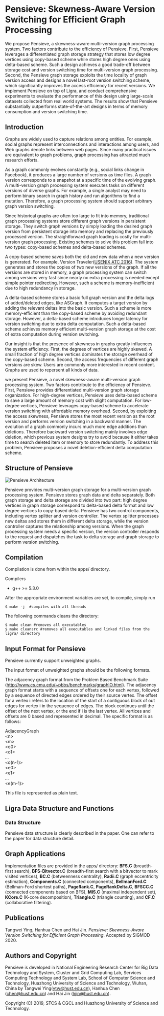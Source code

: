 Pensieve: Skewness-Aware Version Switching for Efficient Graph Processing
======================

We propose Pensieve, a skewness-aware multi-version graph processing system. Two factors contribute to the efficiency of Pensieve. First, Pensieve leverages a differentiated graph storage strategy that stores low degree vertices using copy-based scheme while stores high degree ones using delta-based scheme. Such a design achieves a good trade-off between storage cost and version switching time for multi-version graph processing. Second, the Pensieve graph storage exploits the time locality of graph version access and designs a novel last-root version switching scheme, which significantly improves the access efficiency for recent versions. We implement Pensieve on top of Ligra, and conduct comprehensive experiments to evaluate the performance of this design using large-scale datasets collected from real world systems. The results show that Pensieve substantially outperforms state-of-the-art designs in terms of memory consumption and version switching time.

Introduction
--------

Graphs are widely used to capture relations among entities. For example, social graphs represent interconnections and interactions among users, and Web graphs denote links between web pages. Since many practical issues are equivalent to graph problems, graph processing has attracted much research efforts. 

As a graph commonly evolves constantly (e.g., social links change in Facebook), it produces a large number of versions as time flies. A graph version corresponds to a snapshot at a specific time of the evolving graph. 
A multi-version graph processing system executes tasks on different versions of diverse graphs. For example, a single analyst may need to perform binary search in graph history and run algorithms to find a mutation. Therefore, a graph processing system should support arbitrary graph version switching.

Since historical graphs are often too large to fit into memory, traditional graph processing systems store different graph versions in persistent storage. They switch graph versions by simply loading the desired graph version from persistent storage into memory and replacing the previously processed version. 
The straightforward graph loading is costly for multi-version graph processing. Existing schemes to solve this problem fall into two types: copy-based schemes and delta-based schemes.

A copy-based scheme saves both the old and new data when a new version is generated. For example, Version Traveler([USENIX ATC 2016](https://www.usenix.org/conference/atc16/technical-sessions)). The system generates and stores the copies of two new versions of the graph. If all the versions are stored in memory, a graph processing system can switch among versions very fast since nearly no extra processing is needed except simple pointer redirecting. However, such a scheme is memory-inefficient due to high redundancy in storage. 

A delta-based scheme stores a basic full graph version and the delta logs of added/deleted edges, like ASGraph. It computes a target version by adding the relevant deltas into the basic version. Such a scheme is more memory-efficient than the copy-based scheme by avoiding redundant storage. However, a delta-based scheme introduces longer latency for version switching due to extra delta computation. Such a delta-based scheme achieves memory efficient multi-version graph storage at the cost of extra computation during version switching.

Our insight is that the presence of skewness in graphs greatly influences the system efficiency. 
First, the degrees of vertices are highly skewed. A small fraction of high degree vertices dominates the storage overhead of the copy-based scheme.
Second, the access frequencies of different graph versions are skew. Users are commonly more interested in recent content. Graphs are used to repersent all kinds of data.

we present Pensieve, a novel skewness-aware multi-version graph processing system. Two factors contribute to the efficiency of Pensieve. First, Pensieve provides differentiated multi-version graph storage organization. For high-degree vertices, Pensieve uses delta-based scheme to save a large amount of memory cost with slight computation. For low-degree vertices, Pensieve leverages copy-based scheme to accelerate version switching with affordable memory overhead. Second, by exploiting the access skewness, Pensieve stores the most recent version as the root version and performs version switching in a backward manner. The evolution of a graph commonly incurs much more edge additions than deletions. Therefore backward version switching mainly involves edge deletion, which previous system designs try to avoid because it either takes time to search deleted item or memory to store redundantly. To address this problem, Pensieve proposes a novel deletion-efficient delta computation scheme.

Structure of Pensieve
--------
![Pensieve Architecture](https://github.com/Pensieve-code/Pensieve/raw/master/tutorial/Pensieve_arch.png)

Pensieve provides multi-version graph storage for a multi-version graph processing system. 
Pensieve stores graph data and delta separately. Both graph storage and delta storage are divided into two part: high degree vertices in graph storage correspond to delta-based delta format and low degree vertices to copy-based delta. 
Pensieve has two control components, including vertex splitter and version controller. The vertex splitter processes new deltas and stores them in different delta storage, while the version controller captures the relationship among versions. When the graph processing system needs a specific version, the version controller responds to the request and dispatches the task to delta storage and graph storage to perform version switching.


Compilation
--------

Compilation is done from within the apps/ directory. 

Compilers

* g++ &gt;= 5.3.0 

After the appropriate environment variables are set, to compile,
simply run

```
$ make -j  #compiles with all threads
```

The following commands cleans the directory:
```
$ make clean #removes all executables
$ make cleansrc #removes all executables and linked files from the ligra/ directory
```


Input Format for Pensieve
-----------

Pensieve currently support unweighted graphs.

The input format of unweighted graphs should be the following formats.

The adjacency graph format from the Problem Based Benchmark Suite
(http://www.cs.cmu.edu/~pbbs/benchmarks/graphIO.html). The adjacency
graph format starts with a sequence of offsets one for each vertex,
followed by a sequence of directed edges ordered by their source
vertex. The offset for a vertex i refers to the location of the start
of a contiguous block of out edges for vertex i in the sequence of
edges. The block continues until the offset of the next vertex, or
the end if i is the last vertex. All vertices and offsets are 0 based
and represented in decimal. The specific format is as follows:

AdjacencyGraph  
&lt;n>  
&lt;m>  
&lt;o0>  
&lt;o1>  
...  
&lt;o(n-1)>  
&lt;e0>  
&lt;e1>  
...  
&lt;e(m-1)>  

This file is represented as plain text.


Ligra Data Structure and Functions
---------
### Data Structure

Pensieve data structure is clearly described in the paper. One can refer to the paper for data structure detail.

Graph Applications
---------
Implementation files are provided in the apps/ directory: **BFS.C**
(breadth-first search), **BFS-Bitvector.C** (breadth-first search with
a bitvector to mark visited vertices), **BC.C** (betweenness
centrality), **Radii.C** (graph eccentricity estimation),
**Components.C** (connected components), **BellmanFord.C**
(Bellman-Ford shortest paths), **PageRank.C**, **PageRankDelta.C**,
**BFSCC.C** (connected components based on BFS), **MIS.C** (maximal
independent set), **KCore.C** (K-core decomposition), **Triangle.C**
(triangle counting), and **CF.C** (collaborative filtering).


Publications  
-------- 
Tangwei Ying, Hanhua Chen and Hai Jin. *Pensieve: Skewness-Aware Version Switching for Efficient Graph Processing*. Accepted by SIGMOD 2020.

Authors and Copyright
--------

Pensieve is developed in National Engineering Research Center for Big Data Technology and System, Cluster and Grid Computing Lab, Services Computing Technology and System Lab, School of Computer Science and Technology, Huazhong University of Science and Technology, Wuhan, China by Tangwei Ying(ytw@hust.edu.cn), Hanhua Chen (chen@hust.edu.cn) and Hai Jin (hjin@hust.edu.cn).

Copyright (C) 2019, STCS & CGCL and Huazhong University of Science and Technology.